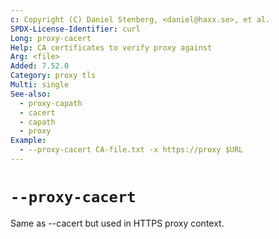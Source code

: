 ```yaml
---
c: Copyright (C) Daniel Stenberg, <daniel@haxx.se>, et al.
SPDX-License-Identifier: curl
Long: proxy-cacert
Help: CA certificates to verify proxy against
Arg: <file>
Added: 7.52.0
Category: proxy tls
Multi: single
See-also:
  - proxy-capath
  - cacert
  - capath
  - proxy
Example:
  - --proxy-cacert CA-file.txt -x https://proxy $URL
---
```


# `--proxy-cacert`

Same as --cacert but used in HTTPS proxy context.
